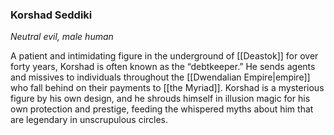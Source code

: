 ### Korshad Seddiki

_Neutral evil, male human_

A patient and intimidating figure in the underground of [[Deastok]] for over forty years, Korshad is often known as the “debtkeeper.” He sends agents and missives to individuals throughout the [[Dwendalian Empire|empire]] who fall behind on their payments to [[the Myriad]]. Korshad is a mysterious figure by his own design, and he shrouds himself in illusion magic for his own protection and prestige, feeding the whispered myths about him that are legendary in unscrupulous circles.
